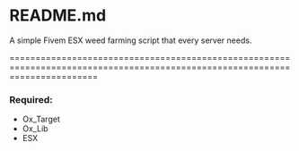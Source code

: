 # README.md

A simple Fivem ESX weed farming script that every server needs.

=============================================================================================================================

### Required:

* Ox_Target
* Ox_Lib
* ESX

